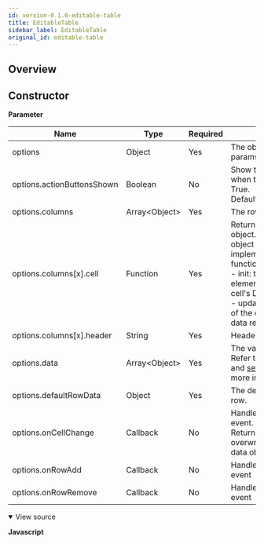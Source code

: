 ```yaml
---
id: version-0.1.0-editable-table
title: EditableTable
sidebar_label: EditableTable
original_id: editable-table
---
```


## Overview

## Constructor

**Parameter**

| Name                       | Type                            | Required | Description                                                                                                                                                                                                                                |
| -------------------------- | ------------------------------- | -------- | ------------------------------------------------------------------------------------------------------------------------------------------------------------------------------------------------------------------------------------------ |
| options                    | Object                          | Yes      | The object contains the params of constructor.                                                                                                                                                                                             |
| options.actionButtonsShown | Boolean                         | No       | Show the action buttons when this parameter is True. <br>Default: True                                                                                                                                                               |
| options.columns            | Array&lt;Object&gt; | Yes      | The row template.                                                                                                                                                                                                                          |
| options.columns[x].cell    | Function                        | Yes      | Returns cell template object. Cell template object must implement init and update functions <br> - init: to return DOM element for initializing cell's DOM <br> - update: to update DOM of the cell based on the data returned |
| options.columns[x].header  | String                          | Yes      | Header of column.                                                                                                                                                                                                                          |
| options.data               | Array&lt;Object&gt; | Yes      | The value of table. <br> Refer to the [getValue()](#getvalue) and [setValue(value)](#setvaluevalue) for more information                                                                                                             |
| options.defaultRowData     | Object                          | Yes      | The default value of new row.                                                                                                                                                                                                              |
| options.onCellChange       | Callback                        | No       | Handler for cell change event. <br>Return row data object to overwrite default row data object.                                                                                                                                      |
| options.onRowAdd           | Callback                        | No       | Handler for row add event                                                                                                                                                                                                                  |
| options.onRowRemove        | Callback                        | No       | Handler for row remove event                                                                                                                                                                                                               |

<details class="tab-container" open> <Summary>View source</Summary>

**Javascript**
```

```
</details>